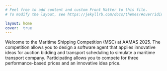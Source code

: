 ```yaml
---
# Feel free to add content and custom Front Matter to this file.
# To modify the layout, see https://jekyllrb.com/docs/themes/#overriding-theme-defaults

layout: home
cover:  true
---
```


Welcome to the Maritime Shipping Competition (MSC) at AAMAS 2025.
The competition allows you to design a software agent that applies innovative ideas for auction bidding and transport scheduling to simulate a maritime transport company.
Participating allows you to compete for three performance-based prices and an innovative idea price.

